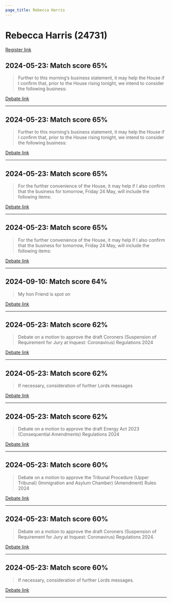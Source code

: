 ```yaml
---
page_title: Rebecca Harris
---
```


# Rebecca Harris  (24731)

[Register link](https://www.theyworkforyou.com/mp/24731/register)



## 2024-05-23: Match score 65%

>Further to this morning’s business statement, it may help the House if I confirm that, prior to the House rising tonight, we intend to consider the following business:

[Debate link](https://www.theyworkforyou.com/debates/?id=2024-05-23c.1106.1) 

---



## 2024-05-23: Match score 65%

>Further to this morning’s business statement, it may help the House if I confirm that, prior to the House rising tonight, we intend to consider the following business:

[Debate link](https://www.theyworkforyou.com/debates/?id=2024-05-23c.1106.1) 

---



## 2024-05-23: Match score 65%

>For the further convenience of the House, it may help if I also confirm that the business for tomorrow, Friday 24 May, will include the following items:

[Debate link](https://www.theyworkforyou.com/debates/?id=2024-05-23c.1106.1) 

---



## 2024-05-23: Match score 65%

>For the further convenience of the House, it may help if I also confirm that the business for tomorrow, Friday 24 May, will include the following items:

[Debate link](https://www.theyworkforyou.com/debates/?id=2024-05-23c.1106.1) 

---



## 2024-09-10: Match score 64%

>My hon Friend is spot on

[Debate link](https://www.theyworkforyou.com/debates/?id=2024-09-10a.773.1) 

---



## 2024-05-23: Match score 62%

>Debate on a motion to approve the draft Coroners (Suspension of Requirement for Jury at Inquest: Coronavirus) Regulations 2024

[Debate link](https://www.theyworkforyou.com/debates/?id=2024-05-23c.1106.1) 

---



## 2024-05-23: Match score 62%

>If necessary, consideration of further Lords messages

[Debate link](https://www.theyworkforyou.com/debates/?id=2024-05-23c.1106.1) 

---



## 2024-05-23: Match score 62%

>Debate on a motion to approve the draft Energy Act 2023 (Consequential Amendments) Regulations 2024

[Debate link](https://www.theyworkforyou.com/debates/?id=2024-05-23c.1106.1) 

---



## 2024-05-23: Match score 60%

>Debate on a motion to approve the Tribunal Procedure (Upper Tribunal) (Immigration and Asylum Chamber) (Amendment) Rules 2024

[Debate link](https://www.theyworkforyou.com/debates/?id=2024-05-23c.1106.1) 

---



## 2024-05-23: Match score 60%

>Debate on a motion to approve the draft Coroners (Suspension of Requirement for Jury at Inquest: Coronavirus) Regulations 2024.

[Debate link](https://www.theyworkforyou.com/debates/?id=2024-05-23c.1106.1) 

---



## 2024-05-23: Match score 60%

>If necessary, consideration of further Lords messages.

[Debate link](https://www.theyworkforyou.com/debates/?id=2024-05-23c.1106.1) 

---

